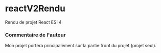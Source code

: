 # reactV2Rendu
Rendu de projet React ESI 4

### Commentaire de l'auteur
Mon projet portera principalement sur la partie front du projet (projet seul).